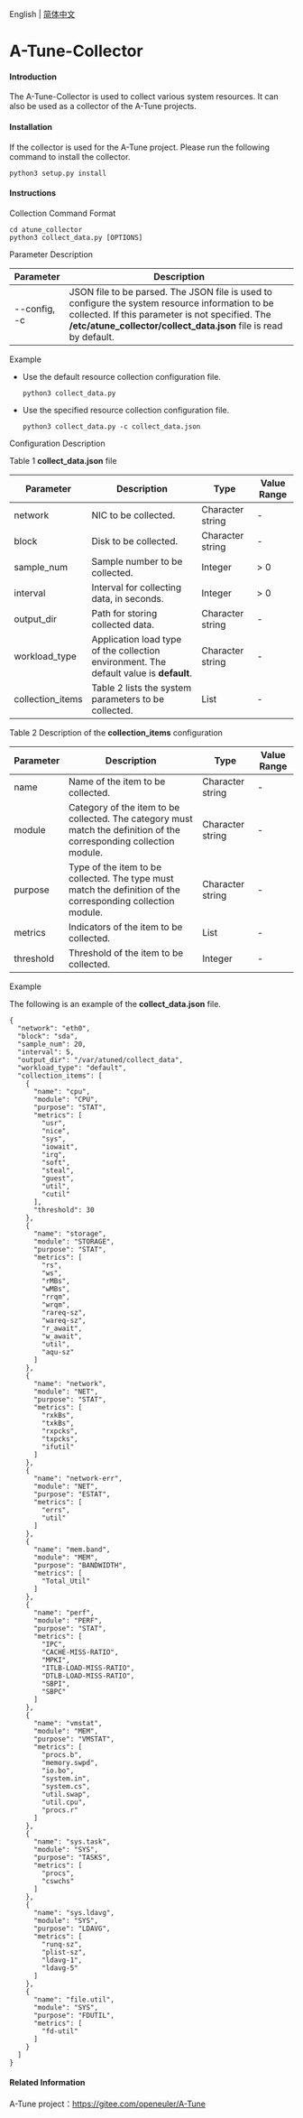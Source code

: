English | [简体中文](./README.md)
# A-Tune-Collector

#### Introduction
The A-Tune-Collector is used to collect various system resources. It can also be used as a collector of the A-Tune projects.

#### Installation

If the collector is used for the A-Tune project. Please run the following command to install the collector.

```
python3 setup.py install
```

#### Instructions

Collection Command Format

```
cd atune_collector
python3 collect_data.py [OPTIONS]
```

Parameter Description

| Parameter    | Description                                                  |
| ------------ | ------------------------------------------------------------ |
| --config, -c | JSON file to be parsed. The JSON file is used to configure the system resource information to be collected. If this parameter is not specified. The **/etc/atune_collector/collect_data.json** file is read by default. |

Example

- Use the default resource collection configuration file.

  ```
  python3 collect_data.py
  ```

- Use the specified resource collection configuration file.

  ```
  python3 collect_data.py -c collect_data.json
  ```

Configuration Description

Table 1 **collect_data.json** file

| Parameter        | Description                                                  | Type             | Value Range |
| ---------------- | ------------------------------------------------------------ | ---------------- | ----------- |
| network          | NIC to be collected.                                         | Character string | -           |
| block            | Disk to be collected.                                        | Character string | -           |
| sample_num       | Sample number to be collected.                               | Integer          | > 0         |
| interval         | Interval for collecting data, in seconds.                    | Integer          | > 0         |
| output_dir       | Path for storing collected data.                             | Character string | -           |
| workload_type    | Application load type of the collection environment. The default value is **default**. | Character string | -           |
| collection_items | Table 2 lists the system parameters to be collected.         | List             | -           |

Table 2 Description of the **collection_items** configuration

| Parameter | Description                                                  | Type             | Value Range |
| --------- | ------------------------------------------------------------ | ---------------- | ----------- |
| name      | Name of the item to be collected.                            | Character string | -           |
| module    | Category of the item to be collected. The category must match the definition of the corresponding collection module. | Character string | -           |
| purpose   | Type of the item to be collected. The type must match the definition of the corresponding collection module. | Character string | -           |
| metrics   | Indicators of the item to be collected.                      | List             | -           |
| threshold | Threshold of the item to be collected.                       | Integer          | -           |

Example

The following is an example of the **collect_data.json** file.

```
{
  "network": "eth0",
  "block": "sda",
  "sample_num": 20,
  "interval": 5,
  "output_dir": "/var/atuned/collect_data",
  "workload_type": "default",
  "collection_items": [
    {
      "name": "cpu",
      "module": "CPU",
      "purpose": "STAT",
      "metrics": [
        "usr",
        "nice",
        "sys",
        "iowait",
        "irq",
        "soft",
        "steal",
        "guest",
        "util",
        "cutil"
      ],
      "threshold": 30
    },
    {
      "name": "storage",
      "module": "STORAGE",
      "purpose": "STAT",
      "metrics": [
        "rs",
        "ws",
        "rMBs",
        "wMBs",
        "rrqm",
        "wrqm",
        "rareq-sz",
        "wareq-sz",
        "r_await",
        "w_await",
        "util",
        "aqu-sz"
      ]
    },
    {
      "name": "network",
      "module": "NET",
      "purpose": "STAT",
      "metrics": [
        "rxkBs",
        "txkBs",
        "rxpcks",
        "txpcks",
        "ifutil"
      ]
    },
    {
      "name": "network-err",
      "module": "NET",
      "purpose": "ESTAT",
      "metrics": [
        "errs",
        "util"
      ]
    },
    {
      "name": "mem.band",
      "module": "MEM",
      "purpose": "BANDWIDTH",
      "metrics": [
        "Total_Util"
      ]
    },
    {
      "name": "perf",
      "module": "PERF",
      "purpose": "STAT",
      "metrics": [
        "IPC",
        "CACHE-MISS-RATIO",
        "MPKI",
        "ITLB-LOAD-MISS-RATIO",
        "DTLB-LOAD-MISS-RATIO",
        "SBPI",
        "SBPC"
      ]
    },
    {
      "name": "vmstat",
      "module": "MEM",
      "purpose": "VMSTAT",
      "metrics": [
        "procs.b",
        "memory.swpd",
        "io.bo",
        "system.in",
        "system.cs",
        "util.swap",
        "util.cpu",
        "procs.r"
      ]
    },
    {
      "name": "sys.task",
      "module": "SYS",
      "purpose": "TASKS",
      "metrics": [
        "procs",
        "cswchs"
      ]
    },
    {
      "name": "sys.ldavg",
      "module": "SYS",
      "purpose": "LDAVG",
      "metrics": [
        "runq-sz",
        "plist-sz",
        "ldavg-1",
        "ldavg-5"
      ]
    },
    {
      "name": "file.util",
      "module": "SYS",
      "purpose": "FDUTIL",
      "metrics": [
        "fd-util"
      ]
    }
  ]
}
```

#### Related Information

A-Tune project：https://gitee.com/openeuler/A-Tune
